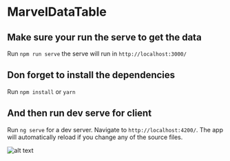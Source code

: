 # MarvelDataTable

## Make sure your run the serve to get the data

Run `npm run serve` the serve will run in `http://localhost:3000/`

## Don forget to install the dependencies

Run `npm install`  or `yarn`

## And then run dev serve for client

Run `ng serve` for a dev server. Navigate to `http://localhost:4200/`. The app will automatically reload if you change any of the source files.


![alt text](https://github.com/AleSkywaker/Marvel-Mat-table/blob/main/image.gif?raw=true)
